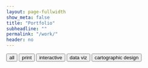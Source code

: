 ```yaml
---
layout: page-fullwidth
show_meta: false
title: "Portfolio"
subheadline: ""
permalink: "/work/"
header: no
---
```


<!-- use isotope.js to create and organize content here -->
<div id="filters" class="button-group filter-button-group">
  <button data-filter="*">all</button>
  <button data-filter=".print">print</button>
  <button data-filter=".web">interactive</button>
  <button data-filter=".data-viz">data viz</button>
  <button data-filter=".carto">cartographic design</button>
</div>

<!-- to-do: create and populate these with templates & JSON data -->
<div id="target" class="grid print carto"></div>

<!-- template for rendering isotope grid items -->
<script id="item-template" type="text/x-handlebars-template">
    <div class="grid-item {{ size }}  {{ type }}">
    <a href="{{ post-url }}">
      <img class="item-img" src="{{ img }}">
    </a>
    <div class="item-meta">
      <a href="{{ post-url }}">
        <h4 class="item-title">{{ title }}</h4>
      </a>
      <p class="item-description">{{ description }}</p>
    </div>
  </div>  
</script>